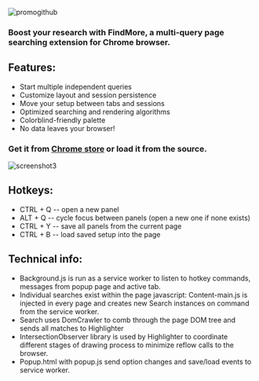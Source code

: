 ![promogithub](https://user-images.githubusercontent.com/27297124/227906313-a08a6ca4-a8a6-4c96-b913-053392bf4d77.png)


### Boost your research with FindMore, a multi-query page searching extension for Chrome browser.

## Features:

* Start multiple independent queries
* Customize layout and session persistence
* Move your setup between tabs and sessions
* Optimized searching and rendering algorithms
* Colorblind-friendly palette
* No data leaves your browser!

### Get it from <a href=https://chrome.google.com/webstore/detail/findmore/gboabaailmimjgjabafbphbgopcgfpie>Chrome store</a> or load it from the source.

![screenshot3](https://user-images.githubusercontent.com/27297124/227904056-0afb85d0-9e2e-4db8-8d62-4cbc09df65de.png)


## Hotkeys:

- CTRL + Q -- open a new panel
- ALT + Q -- cycle focus between panels (open a new one if none exists)
- CTRL + Y -- save all panels from the current page
- CTRL + B -- load saved setup into the page

## Technical info:

- Background.js is run as a service worker to listen to hotkey commands, messages from popup page and active tab.
- Individual searches exist within the page javascript: Content-main.js is injected in every page and creates new Search instances on command from the service worker.
- Search uses DomCrawler to comb through the page DOM tree and sends all matches to Highlighter
- IntersectionObserver library is used by Highlighter to coordinate different stages of drawing process to minimize reflow calls to the browser.
- Popup.html with popup.js send option changes and save/load events to service worker.
